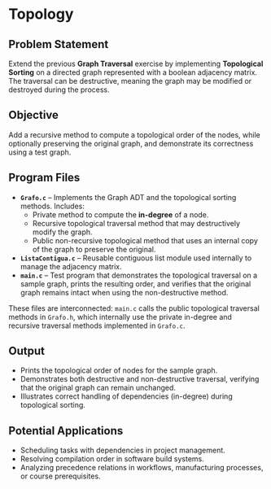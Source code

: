 # Topology

## Problem Statement  
Extend the previous **Graph Traversal** exercise by implementing **Topological Sorting** on a directed graph represented with a boolean adjacency matrix. The traversal can be destructive, meaning the graph may be modified or destroyed during the process.  

## Objective  
Add a recursive method to compute a topological order of the nodes, while optionally preserving the original graph, and demonstrate its correctness using a test graph.  

## Program Files  

- **`Grafo.c`** – Implements the Graph ADT and the topological sorting methods. Includes:  
  - Private method to compute the **in-degree** of a node.  
  - Recursive topological traversal method that may destructively modify the graph.  
  - Public non-recursive topological method that uses an internal copy of the graph to preserve the original.  
- **`ListaContigua.c`** – Reusable contiguous list module used internally to manage the adjacency matrix.  
- **`main.c`** – Test program that demonstrates the topological traversal on a sample graph, prints the resulting order, and verifies that the original graph remains intact when using the non-destructive method.  

These files are interconnected: `main.c` calls the public topological traversal methods in `Grafo.h`, which internally use the private in-degree and recursive traversal methods implemented in `Grafo.c`.  

## Output  
- Prints the topological order of nodes for the sample graph.  
- Demonstrates both destructive and non-destructive traversal, verifying that the original graph can remain unchanged.  
- Illustrates correct handling of dependencies (in-degree) during topological sorting.  

## Potential Applications  
- Scheduling tasks with dependencies in project management.  
- Resolving compilation order in software build systems.  
- Analyzing precedence relations in workflows, manufacturing processes, or course prerequisites.  
